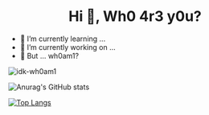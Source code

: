 <!--
**idk-wh0am1/idk-wh0am1** is a ✨ _special_ ✨ repository because its `README.md` (this file) appears on your GitHub profile.
### Hi there 👋

Here are some ideas to get you started:

- 🔭 I’m currently working on ...
- 🌱 I’m currently learning ...
- 👯 I’m looking to collaborate on ...
- 🤔 I’m looking for help with ...
- 💬 Ask me about ...
- 📫 How to reach me: ...
- 😄 Pronouns: ...
- ⚡ Fun fact: ...
-->

<h1 align="center">Hi 👋, Wh0 4r3 y0u?</h1>

- 🌱 I’m currently learning ...
- 🔭 I’m currently working on ...
- 🤔 But ... wh0am1?

<p><img align="center" src="https://github-readme-stats.vercel.app/api/top-langs?username=idk-wh0am1&show_icons=true&locale=en&layout=compact" alt="idk-wh0am1" /></p>

![Anurag's GitHub stats](https://github-readme-stats.vercel.app/api?username=idk-wh0am1&show_icons=true&theme=transparent)

[![Top Langs](https://github-readme-stats.vercel.app/api/top-langs/?username=idk-wh0am1)](https://github.com/anuraghazra/github-readme-stats)
